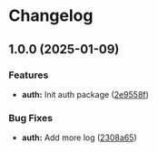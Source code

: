 # Changelog

## 1.0.0 (2025-01-09)


### Features

* **auth:** Init auth package ([2e9558f](https://github.com/singgihdwindaru/go-monorepo/commit/2e9558f113dd901618ca1d57af9cc6b0e55f5706))


### Bug Fixes

* **auth:** Add more log ([2308a65](https://github.com/singgihdwindaru/go-monorepo/commit/2308a65d2c993d74cc9b755c151841945c82ad4a))
